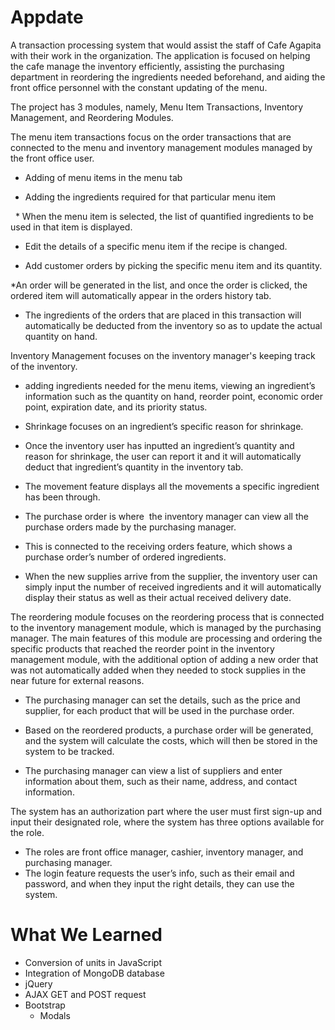 # Appdate

A transaction processing system that would assist the staff of Cafe Agapita with their work in the organization. The application is focused on helping the cafe manage the inventory efficiently, assisting the purchasing department in reordering the ingredients needed beforehand, and aiding the front office personnel with the constant updating of the menu. 

The project has 3 modules, namely, Menu Item Transactions, Inventory Management, and Reordering Modules.

The menu item transactions focus on the order transactions that are connected to the menu and inventory management modules managed by the front office user. 

* Adding of menu items in the menu tab 

* Adding the ingredients required for that particular menu item

  * When the menu item is selected, the list of quantified ingredients to be used in that item is displayed. 

* Edit the details of a specific menu item if the recipe is changed. 

* Add customer orders by picking the specific menu item and its quantity. 

*An order will be generated in the list, and once the order is clicked, the ordered item will automatically appear in the orders history tab. 

* The ingredients of the orders that are placed in this transaction will automatically be deducted from the inventory so as to update the actual quantity on hand.

Inventory Management focuses on the inventory manager's keeping track of the inventory. 

* adding ingredients needed for the menu items, viewing an ingredient’s information such as the quantity on hand, reorder point, economic order point, expiration date, and its priority status. 

* Shrinkage focuses on an ingredient’s specific reason for shrinkage. 

* Once the inventory user has inputted an ingredient’s quantity and reason for shrinkage, the user can report it and it will automatically deduct that ingredient’s quantity in the inventory tab. 

* The movement feature displays all the movements a specific ingredient has been through. 

* The purchase order is where  the inventory manager can view all the purchase orders made by the purchasing manager. 

* This is connected to the receiving orders feature, which shows a purchase order’s number of ordered ingredients. 

* When the new supplies arrive from the supplier, the inventory user can simply input the number of received ingredients and it will automatically display their status as well as their actual received delivery date.

The reordering module focuses on the reordering process that is connected to the inventory management module, which is managed by the purchasing manager. The main features of this module are processing and ordering the specific products that reached the reorder point in the inventory management module, with the additional option of adding a new order that was not automatically added when they needed to stock supplies in the near future for external reasons.

  * The purchasing manager can set the details, such as the price and supplier, for each product that will be used in the purchase order.

  * Based on the reordered products, a purchase order will be generated, and the system will calculate the costs, which will then be stored in the system to be tracked.

  * The purchasing manager can view a list of suppliers and enter information about them, such as their name, address, and contact information.

The system has an authorization part where the user must first sign-up and input their designated role, where the system has three options available for the role. 
* The roles are front office manager, cashier, inventory manager, and purchasing manager.
* The login feature requests the user’s info, such as their email and password, and when they input the right details, they can use the system. 

# What We Learned

* Conversion of units in JavaScript
* Integration of MongoDB database
* jQuery
 * AJAX GET and POST request
* Bootstrap
  * Modals 

